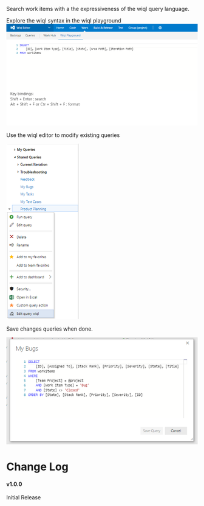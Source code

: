 Search work items with a the expressiveness of the wiql query language.

Explore the wiql syntax in the wiql playground
![Image of query playground](img/playground.png)

Use the wiql editor to modify existing queries

![Image of context menu](img/contextMenu.png)

Save changes queries when done.

 ![Image of wiql dialog](img/dialog.png)

# Change Log
#### v1.0.0
Initial Release
